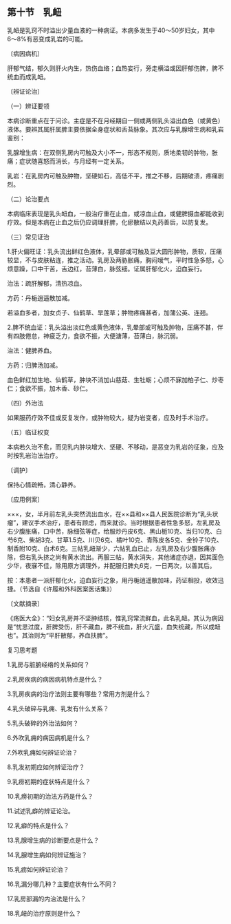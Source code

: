 ## 第十节　乳衄

乳衄是乳窍不时溢出少量血液的一种病证。本病多发生于40〜50岁妇女，其中6〜8%有恶变成乳岩的可能。

〔病因病机〕

肝郁气结，郁久则肝火内生，热伤血络；血热妄行，旁走横溢或因肝郁伤脾，脾不统血而成乳衄。

〔辨证论治〕

（一）辨证要领

本病诊断重点在于问诊。主症是不在月经期自一侧或两侧乳头溢出血色（或黄色）液体。要辨其属肝属脾主要依据全身症状和舌苔脉象。其次应与乳腺增生病和乳岩鉴别：

乳腺增生病：在双侧乳房内可触及大小不一，形态不规则，质地柔韧的肿物，胀痛；症状随喜怒而消长，与月经有一定关系。

乳岩：在乳房内可触及肿物，坚硬如石，高低不平，推之不移，后期破溃，疼痛剧烈。

（二）论治要点

本病临床表现是乳头衄血，一般治疗重在止血，或凉血止血，或健脾摄血都能收到疗效。但是本病在止血之后仍应调理肝脾，化瘀散结以丸药善后，以防复发。

（三）常见证治

1.肝火偏旺证：乳头流出鲜红色液体，乳晕部或可触及豆大圆形肿物，质软，压痛较显，不与皮肤粘连，推之活动。乳房及两胁胀痛，胸闷嗳气，平时性急多怒，心烦意躁，口中干苦，舌边红，苔薄白，脉弦细。证属肝郁化火，迫血妄行。

治法：疏肝解郁，清热凉血。

方药：丹梔逍遥散加减。

若溢血多者，加女贞子、仙鹤草、旱莲草；肿物疼痛甚者，加蒲公英、连翘。

2.脾不统血证：乳头溢出淡红色或黄色液体，乳晕部或可触及肿物，压痛不甚，伴有四肢倦怠，神疲乏力，食欲不振，大便溏薄，苔薄白，脉沉弱。

治法：健脾养血。

方药：归脾汤加减。

血色鲜红加生地、仙鹤草，肿块不消加山慈菇、生牡蛎；心烦不寐加柏子仁、炒枣仁；食欲不振，加木香、砂仁。

（四）外治法

如果服药疗效不佳或反复发作，或肿物较大，疑为岩变者，应及时手术治疗。

（五）临证权变

本病若久治不愈，而见乳内肿块增大、坚硬、不移动，是恶变为乳岩的征象，应及时按乳岩治法治疗。

〔调护〕

保持心情疏畅，清心静养。

〔应用例案〕

×××，女，半月前左乳头突然流出血水，在××县和××县人民医院诊断为“乳头状瘤”，建议手术治疗，患者有顾虑，而来就诊。当时根据患者性急多怒，左乳房及右少腹胀痛，口中苦，脉细弦等症，给服炒丹皮6克、黑山栀10克、当归10克、白芍6克、柴胡3克、甘草1.5克、川贝6克、橘叶10克、青陈皮各5克、金铃子10克、制香附10克、白术6克。三帖乳衄渐少，六帖乳血已止，左乳房及右少腹胀痛亦除，但右乳头挤之尚有黄水流出。再服三帖，黄水消失，其他诸症亦退，因其面色少华，夜寐不佳，除用原方调理外，并配服归脾丸6克，一日两次，以善其后。

按：本患者一派肝郁化火，迫血妄行之象，用丹梔逍遥散加味，药证相投，收效迅捷。（节选自《许履和外科医案医话集》）

〔文献摘录〕

《疡医大全》：“妇女乳房并不坚肿结核，惟乳窍常流鲜血，此名乳衄。其认为病因是“忧思过度，肝脾受伤，肝不藏血，脾不统血，肝火亢盛，血失统藏，所以成衄也”。其治则为“平肝散郁，养血扶脾”。

复习思考题

1.乳房与脏腑经络的关系如何？

2.乳房疾病的病因病机特点是什么？

3.乳房疾病的治疗法则主要有哪些？常用方剂是什么？

4.乳头破碎与乳痈、乳发有什么关系？

5.乳头破碎的外治法如何？

6.外吹乳痈的病因病机是什么？

7.外吹乳痈如何辨证论治？

8.乳发初期应如何辨证治疗？

9.乳痨初期的症状特点是什么？

10.乳痨初期的治法方药是什么？

11.试述乳癖的辨证论治。

12.乳癖的特点是什么？

13.乳腺增生病的诊断要点是什么？

14.乳腺增生病如何辨证施治？

15.乳疬如何辨证论治？

16.乳漏分哪几种？主要症状有什么不同？

17.乳房部漏的内治法是什么？

18.乳衄的治疗原则是什么？